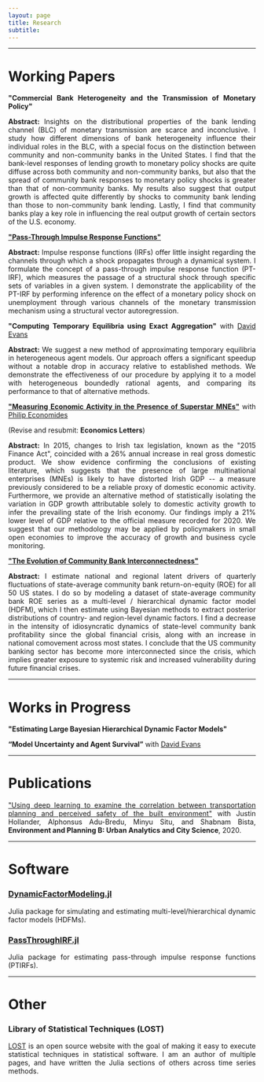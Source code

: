 ```yaml
---
layout: page
title: Research
subtitle: 
---
```

<style>body {text-align: justify}</style>
---
# <b>Working Papers</b> 

**"Commercial Bank Heterogeneity and the Transmission of Monetary Policy"**

<b>Abstract:</b>
Insights on the distributional properties of the bank lending channel (BLC) of monetary transmission are scarce and inconclusive.
I study how different dimensions of bank heterogeneity influence their individual roles in the BLC, with a special focus on the distinction between community and non-community banks in the United States.
I find that the bank-level responses of lending growth to monetary policy shocks are quite diffuse across both community and non-community banks, but also that the spread of community bank responses to monetary policy shocks is greater than that of non-community banks. 
My results also suggest that output growth is affected quite differently by shocks to community bank lending than those to non-community bank lending.
Lastly, I find that community banks play a key role in influencing the real output growth of certain sectors of the U.S. economy. 


[**"Pass-Through Impulse Response Functions"**](https://gionikola.github.io/cv/ptirfs_nikolaishvili.pdf)

<b>Abstract:</b>
Impulse response functions (IRFs) offer little insight regarding the channels through which a shock propagates through a dynamical system. 
I formulate the concept of a pass-through impulse response function (PT-IRF), which measures the passage of a structural shock through specific sets of variables in a given system. 
I demonstrate the applicability of the PT-IRF by performing inference on the effect of a monetary policy shock on unemployment through various channels of the monetary transmission mechanism using a structural vector autoregression.

**"Computing Temporary Equilibria using Exact Aggregation"** with [David Evans](http://econevans.com/)

<b>Abstract:</b>
We suggest a new method of approximating temporary equilibria in heterogeneous agent models. 
Our approach offers a significant speedup without a notable drop in accuracy relative to established methods.
We demonstrate the effectiveness of our procedure by applying it to a model with heterogeneous boundedly rational agents, and comparing its performance to that of alternative methods.

[**"Measuring Economic Activity in the Presence of Superstar MNEs"**](https://gionikola.github.io/cv/economides&nikolaishvili_2022.pdf) with [Philip Economides](https://philip-economides.com/)

(Revise and resubmit: **Economics Letters**)

<b>Abstract:</b> 
In 2015, changes to Irish tax legislation, known as the "2015 Finance Act", coincided with a 26% annual increase in real gross domestic product.
We show evidence confirming the conclusions of existing literature, which suggests that the presence of large multinational enterprises (MNEs) is likely to have distorted Irish GDP -- a measure previously considered to be a reliable proxy of domestic economic activity. 
Furthermore, we provide an alternative method of statistically isolating the variation in GDP growth attributable solely to domestic activity growth to infer the prevailing state of the Irish economy. 
Our findings imply a 21% lower level of GDP relative to the official measure recorded for 2020. 
We suggest that our methodology may be applied by policymakers in small open economies to improve the accuracy of growth and business cycle monitoring.

[**"The Evolution of Community Bank Interconnectedness"**](https://gionikola.github.io/cv/wp_cbinterconnectedness_nikolaishvili.pdf)

<b>Abstract:</b>
I estimate national and regional latent drivers of quarterly fluctuations of state-average community bank return-on-equity (ROE) for all 50 US states. 
I do so by modeling a dataset of state-average community bank ROE series as a multi-level / hierarchical dynamic factor model (HDFM), which I then estimate using Bayesian methods to extract posterior distributions of country- and region-level dynamic factors. 
I find a decrease in the intensity of idiosyncratic dynamics of state-level community bank profitability since the global financial crisis, along with an increase in national comovement across most states. 
I conclude that the US community banking sector has become more interconnected since the crisis, which implies greater exposure to systemic risk and increased vulnerability during future financial crises.



---
# <b>Works in Progress</b>

**"Estimating Large Bayesian Hierarchical Dynamic Factor Models"**

**“Model Uncertainty and Agent Survival”** with [David Evans](http://econevans.com/)

---
# <b>Publications</b>

["Using deep learning to examine the correlation between transportation planning and perceived safety of the built environment"](https://journals.sagepub.com/doi/abs/10.1177/2399808320959079) with Justin Hollander, Alphonsus Adu-Bredu, Minyu Situ, and Shabnam Bista, **Environment and Planning B: Urban Analytics and City Science**, 2020.

---
# <b>Software</b>

### <b>[DynamicFactorModeling.jl](https://github.com/gionikola/DynamicFactorModeling.jl)</b>

Julia package for simulating and estimating multi-level/hierarchical dynamic factor models (HDFMs).

### <b>[PassThroughIRF.jl](https://github.com/gionikola/PassThroughIRF.jl)</b>

Julia package for estimating pass-through impulse response functions (PTIRFs).

---
# <b>Other</b>

### <b>Library of Statistical Techniques (LOST)</b>

[LOST](https://lost-stats.github.io/) is an open source website with the goal of making it easy to execute statistical techniques in statistical software.
I am an author of multiple pages, and have written the Julia sections of others across time series methods. 
